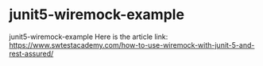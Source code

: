 # junit5-wiremock-example
junit5-wiremock-example
Here is the article link: https://www.swtestacademy.com/how-to-use-wiremock-with-junit-5-and-rest-assured/
